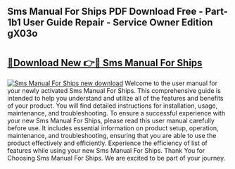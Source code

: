 ## Sms Manual For Ships PDF Download Free - Part-1b1 User Guide Repair - Service Owner Edition gX03o

# <h2><a href="http://cf21363.oget.top/?id=Sms+Manual+For+Ships">🔗Download New 👉🔴 Sms Manual For Ships</a></h2>

[![Sms Manual For Ships new download](https://i.imgur.com/5g1atiW.png)](http://cf21363.oget.top/?id=Sms+Manual+For+Ships)
Welcome to the user manual for your newly activated Sms Manual For Ships. This comprehensive guide is intended to help you understand and utilize all of the features and benefits of your product. You will find detailed instructions for installation, usage, maintenance, and troubleshooting. To ensure a successful experience with your new Sms Manual For Ships, please read this user manual carefully before use. It includes essential information on product setup, operation, maintenance, and troubleshooting, ensuring that you are able to use the product effectively and efficiently. Experience the efficiency of list of features while using your new Sms Manual For Ships. Thank You for Choosing Sms Manual For Ships. We are excited to be part of your journey.
